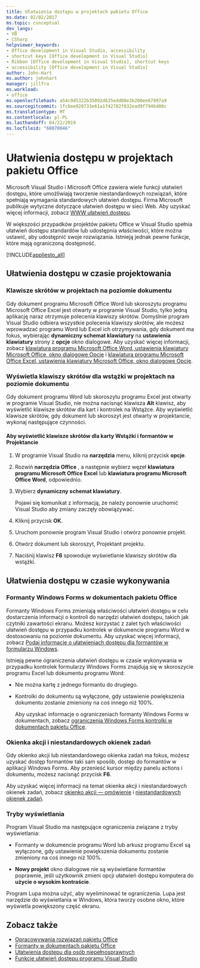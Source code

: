 ```yaml
---
title: Ułatwienia dostępu w projektach pakietu Office
ms.date: 02/02/2017
ms.topic: conceptual
dev_langs:
- VB
- CSharp
helpviewer_keywords:
- Office development in Visual Studio, accessibility
- shortcut keys [Office development in Visual Studio]
- Ribbon [Office development in Visual Studio], shortcut keys
- accessibility [Office development in Visual Studio]
author: John-Hart
ms.author: johnhart
manager: jillfra
ms.workload:
- office
ms.openlocfilehash: a54c9d5322b35092d635edd00e3b200ee67997a9
ms.sourcegitcommit: 1fc6ee928733e61a1f42782f832ead9f7946d00c
ms.translationtype: MT
ms.contentlocale: pl-PL
ms.lasthandoff: 04/22/2019
ms.locfileid: "60070046"
---
```

# <a name="accessibility-in-office-projects"></a>Ułatwienia dostępu w projektach pakietu Office

Microsoft Visual Studio i Microsoft Office zawiera wiele funkcji ułatwień dostępu, które umożliwiają tworzenie niestandardowych rozwiązań, które spełniają wymagania standardowych ułatwień dostępu. Firma Microsoft publikuje wytyczne dotyczące ułatwień dostępu w sieci Web. Aby uzyskać więcej informacji, zobacz [WWW ułatwień dostępu](http://go.microsoft.com/fwlink/?LinkID=37113).

W większości przypadków projektów pakietu Office w Visual Studio spełnia ułatwień dostępu standardów lub udostępnia właściwości, które można ustawić, aby udostępnić swoje rozwiązania. Istnieją jednak pewne funkcje, które mają ograniczoną dostępność.

[!INCLUDE[appliesto_all](../vsto/includes/appliesto-all-md.md)]

## <a name="accessibility-at-design-time"></a>Ułatwienia dostępu w czasie projektowania

### <a name="use-shortcut-keys-in-document-level-projects"></a>Klawisze skrótów w projektach na poziomie dokumentu
 Gdy dokument programu Microsoft Office Word lub skoroszytu programu Microsoft Office Excel jest otwarty w programie Visual Studio, tylko jedną aplikację naraz otrzymuje polecenia klawiszy skrótów. Domyślnie program Visual Studio odbiera wszystkie polecenia klawiszy skrótów, ale możesz wprowadzać programu Word lub Excel ich otrzymywania, gdy dokument ma fokus, wybierając **dynamiczny schemat klawiatury** na **ustawienia klawiatury** strony z **opcje** okno dialogowe. Aby uzyskać więcej informacji, zobacz [klawiatura programu Microsoft Office Word, ustawienia klawiatury Microsoft Office, okno dialogowe Opcje](../vsto/microsoft-office-word-keyboard-microsoft-office-keyboard-settings-options-dialog-box.md) i [klawiatura programu Microsoft Office Excel, ustawienia klawiatury Microsoft Office, okno dialogowe Opcje](../vsto/microsoft-office-excel-keyboard-microsoft-office-keyboard-settings-options-dialog-box.md).

### <a name="display-shortcut-keys-for-the-ribbon-in-document-level-projects"></a>Wyświetla klawiszy skrótów dla wstążki w projektach na poziomie dokumentu
 Gdy dokument programu Word lub skoroszytu programu Excel jest otwarty w programie Visual Studio, nie można nacisnąć klawisza **Alt** klawisz, aby wyświetlić klawisze skrótów dla kart i kontrolek na Wstążce. Aby wyświetlić klawisze skrótów, gdy dokument lub skoroszyt jest otwarty w projektancie, wykonaj następujące czynności.

#### <a name="to-view-shortcut-keys-for-ribbon-tabs-and-controls-in-the-designer"></a>Aby wyświetlić klawisze skrótów dla karty Wstążki i formantów w Projektancie

1. W programie Visual Studio na **narzędzia** menu, kliknij przycisk **opcje**.

2. Rozwiń **narzędzia Office** , a następnie wybierz węzeł **klawiatura programu Microsoft Office Excel** lub **klawiatura programu Microsoft Office Word**, odpowiednio.

3. Wybierz **dynamiczny schemat klawiatury**.

     Pojawi się komunikat z informacją, że należy ponownie uruchomić Visual Studio aby zmiany zaczęły obowiązywać.

4. Kliknij przycisk **OK**.

5. Uruchom ponownie program Visual Studio i otwórz ponownie projekt.

6. Otwórz dokument lub skoroszyt, Projektant projektu.

7. Naciśnij klawisz **F6** spowoduje wyświetlanie klawiszy skrótów dla wstążki.

## <a name="accessibility-at-runtime"></a>Ułatwienia dostępu w czasie wykonywania

### <a name="windows-forms-controls-on-office-documents"></a>Formanty Windows Forms w dokumentach pakietu Office
 Formanty Windows Forms zmieniają właściwości ułatwień dostępu w celu dostarczenia informacji o kontroli do narzędzi ułatwień dostępu, takich jak czytniki zawartości ekranu. Możesz korzystać z zalet tych właściwości ułatwień dostępu w przypadku kontrolek w dokumencie programu Word w dostosowaniu na poziomie dokumentu. Aby uzyskać więcej informacji, zobacz [Podaj informacje o ułatwieniach dostępu dla formantów w formularzu Windows](/dotnet/framework/winforms/controls/providing-accessibility-information-for-controls-on-a-windows-form).

 Istnieją pewne ograniczenia ułatwień dostępu w czasie wykonywania w przypadku kontrolek formularzy Windows Forms znajdują się w skoroszycie programu Excel lub dokumentu programu Word:

- Nie można kartę z jednego formantu do drugiego.

- Kontrolki do dokumentu są wyłączone, gdy ustawienie powiększenia dokumentu zostanie zmieniony na coś innego niż 100%.

  Aby uzyskać informacje o ograniczeniach formanty Windows Forms w dokumentach, zobacz [ograniczenia Windows Forms kontrolki w dokumentach pakietu Office](../vsto/limitations-of-windows-forms-controls-on-office-documents.md).

### <a name="actions-panes-and-custom-task-panes"></a>Okienka akcji i niestandardowych okienek zadań
 Gdy okienko akcji lub niestandardowego okienka zadań ma fokus, możesz uzyskać dostęp formantów taki sam sposób, dostęp do formantów w aplikacji Windows Forms. Aby przenieść kursor między panelu actions i dokumentu, możesz nacisnąć przycisk **F6**.

 Aby uzyskać więcej informacji na temat okienka akcji i niestandardowych okienek zadań, zobacz [okienko akcji ― omówienie](../vsto/actions-pane-overview.md) i [niestandardowych okienek zadań](../vsto/custom-task-panes.md).

### <a name="display-modes"></a>Tryby wyświetlania

Program Visual Studio ma następujące ograniczenia związane z tryby wyświetlania:

- Formanty w dokumencie programu Word lub arkusz programu Excel są wyłączone, gdy ustawienie powiększenia dokumentu zostanie zmieniony na coś innego niż 100%.

- **Nowy projekt** okno dialogowe nie są wyświetlane formantów poprawnie, jeśli użytkownik zmieni opcji ułatwień dostępu komputera do **użycie o wysokim kontraście**.

Program Lupa można użyć, aby wyeliminować te ograniczenia. Lupa jest narzędzie do wyświetlania w Windows, która tworzy osobne okno, które wyświetla powiększony część ekranu.

## <a name="see-also"></a>Zobacz także

- [Opracowywania rozwiązań pakietu Office](../vsto/developing-office-solutions.md)
- [Formanty w dokumentach pakietu Office](../vsto/controls-on-office-documents.md)
- [Ułatwienia dostępu dla osób niepełnosprawnych](../ide/reference/accessibility-for-people-with-disabilities.md)
- [Funkcje ułatwień dostępu programu Visual Studio](../ide/reference/accessibility-features-of-visual-studio.md)